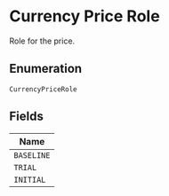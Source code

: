 
# Currency Price Role

Role for the price.

## Enumeration

`CurrencyPriceRole`

## Fields

| Name |
|  --- |
| `BASELINE` |
| `TRIAL` |
| `INITIAL` |

